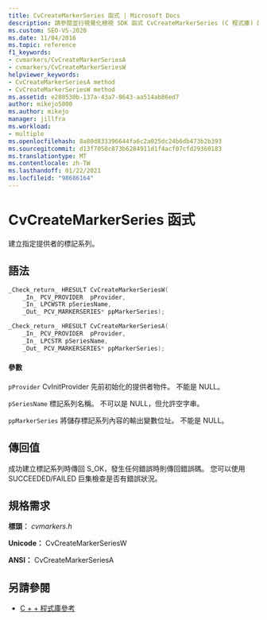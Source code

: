 ```yaml
---
title: CvCreateMarkerSeries 函式 | Microsoft Docs
description: 請參閱並行視覺化檢視 SDK 函式 CvCreateMarkerSeries (C 程式庫) 的參考資訊。
ms.custom: SEO-VS-2020
ms.date: 11/04/2016
ms.topic: reference
f1_keywords:
- cvmarkers/CvCreateMarkerSeriesA
- cvmarkers/CvCreateMarkerSeriesW
helpviewer_keywords:
- CvCreateMarkerSeriesA method
- CvCreateMarkerSeriesW method
ms.assetid: e280530b-137a-43a7-8643-aa514ab86ed7
author: mikejo5000
ms.author: mikejo
manager: jillfra
ms.workload:
- multiple
ms.openlocfilehash: 8a80d833396644fa6c2a025dc24b6db473b2b393
ms.sourcegitcommit: d13f7050c873b6284911d1f4acf07cfd29360183
ms.translationtype: MT
ms.contentlocale: zh-TW
ms.lasthandoff: 01/22/2021
ms.locfileid: "98686164"
---
```

# <a name="cvcreatemarkerseries-function"></a>CvCreateMarkerSeries 函式
建立指定提供者的標記系列。

## <a name="syntax"></a>語法

```C
_Check_return_ HRESULT CvCreateMarkerSeriesW(
    _In_ PCV_PROVIDER  pProvider,
    _In_ LPCWSTR pSeriesName,
    _Out_ PCV_MARKERSERIES* ppMarkerSeries);

_Check_return_ HRESULT CvCreateMarkerSeriesA(
    _In_ PCV_PROVIDER  pProvider,
    _In_ LPCSTR pSeriesName,
    _Out_ PCV_MARKERSERIES* ppMarkerSeries);
```

#### <a name="parameters"></a>參數
 `pProvider` CvInitProvider 先前初始化的提供者物件。 不能是 NULL。

 `pSeriesName` 標記系列名稱。 不可以是 NULL，但允許空字串。

 `ppMarkerSeries` 將儲存標記系列內容的輸出變數位址。 不能是 NULL。

## <a name="return-value"></a>傳回值
 成功建立標記系列時傳回 S_OK，發生任何錯誤時則傳回錯誤碼。 您可以使用 SUCCEEDED/FAILED 巨集檢查是否有錯誤狀況。

## <a name="requirements"></a>規格需求
 **標頭︰** *cvmarkers.h*

 **Unicode：** CvCreateMarkerSeriesW

 **ANSI：** CvCreateMarkerSeriesA

## <a name="see-also"></a>另請參閱
- [C + + 程式庫參考](../profiling/cpp-library-reference.md)